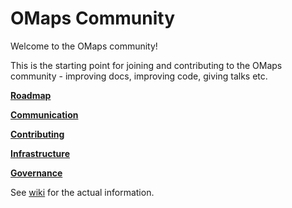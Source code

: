 # OMaps Community

Welcome to the OMaps community!

This is the starting point for joining and contributing to the OMaps community -
improving docs, improving code, giving talks etc.

[**Roadmap**](https://github.com/omapsapp/community/wiki/Roadmap)

[**Communication**](https://github.com/omapsapp/community/wiki/Communication)

[**Contributing**](https://github.com/omapsapp/omapsapp/blob/docs/docs/CONTRIBUTING.md)

[**Infrastructure**](https://github.com/omapsapp/community/wiki/Infrastructure)

[**Governance**](https://github.com/omapsapp/community/wiki/Governance)

See [wiki](https://github.com/omapsapp/community/wiki) for the actual information.
